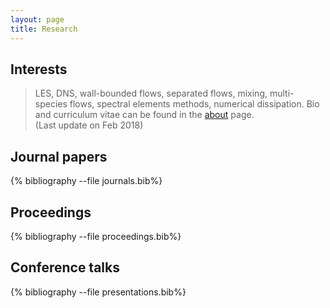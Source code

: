 ```yaml
---
layout: page
title: Research
---
```

## Interests
> LES, DNS, wall-bounded flows, separated flows, mixing, multi-species flows, spectral elements methods, numerical dissipation.
> Bio and curriculum vitae can be found in the [about]({{site.url}}/about/) page. </br>
>(Last update on Feb 2018)

## Journal papers

{% bibliography --file journals.bib%}

## Proceedings

{% bibliography --file proceedings.bib%}

## Conference talks

{% bibliography --file presentations.bib%}